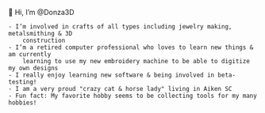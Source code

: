 👋 Hi, I’m @Donza3D

    - I’m involved in crafts of all types including jewelry making, metalsmithing & 3D 
        construction
    - I’m a retired computer professional who loves to learn new things & am currently 
        learning to use my new embroidery machine to be able to digitize my own designs
    - I really enjoy learning new software & being involved in beta-testing!
    - I am a very proud "crazy cat & horse lady" living in Aiken SC
    - Fun fact: My favorite hobby seems to be collecting tools for my many hobbies!

